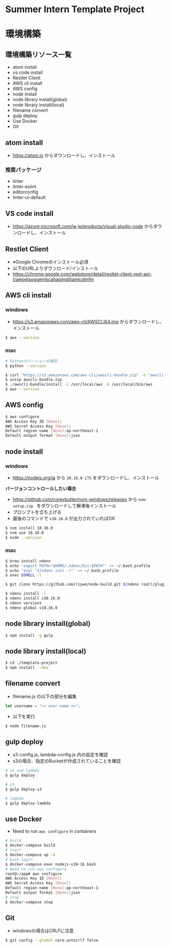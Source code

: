 # Summer Intern Template Project

# 環境構築

## 環境構築リソース一覧

- atom install
- vs code install
- Restlet Client
- AWS cli install
- AWS config
- node install
- node library install(global)
- node library install(local)
- filename convert
- gulp deploy
- Use Docker
- Git

## atom install

- https://atom.io からダウンロードし、インストール

### 推奨パッケージ

- linter
- linter-eslint
- editorconfig
- linter-ui-default

## VS code install

- https://azure.microsoft.com/ja-jp/products/visual-studio-code からダウンロードし、インストール

## Restlet Client

- ※Google Chromeのインストール必須
- 以下のURLよりダウンロード/インストール
- https://chrome.google.com/webstore/detail/restlet-client-rest-api-t/aejoelaoggembcahagimdiliamlcdmfm

## AWS cli install

### windows

- https://s3.amazonaws.com/aws-cli/AWSCLI64.msi からダウンロードし、インストール

```bash
$ aws --version
```

### mac

```bash
# Pythonのバージョンを確認
$ python --version

$ curl "https://s3.amazonaws.com/aws-cli/awscli-bundle.zip" -o "awscli-bundle.zip"
$ unzip awscli-bundle.zip
$ ./awscli-bundle/install -i /usr/local/aws -b /usr/local/bin/aws
$ aws --version
```

## AWS config

```bash
$ aws configure 
AWS Access Key ID [None]:  
AWS Secret Access Key [None]: 
Default region name [None]:ap-northeast-1
Default output format [None]:json
```

## node install

### windows

- https://nodejs.org/ja から `10.16.0 LTS` をダウンロードし、インストール

**バージョンコントロールしたい場合**

- https://github.com/coreybutler/nvm-windows/releases から `nvm-setup.zip
` をダウンロードして解凍後インストール
- プロンプトを立ち上げる
- 最後のコマンドで `v10.16.0` が出力されていればOK

```bash
$ nvm install 10.16.0
$ nvm use 10.16.0
$ node --version
```

### mac

```bash
$ brew install ndenv
$ echo 'export PATH="$HOME/.ndenv/bin:$PATH"' >> ~/.bash_profile
$ echo 'eval "$(ndenv init -)"' >> ~/.bash_profile
$ exec $SHELL -l

$ git clone https://github.com/riywo/node-build.git $(ndenv root)/plugins/node-build

$ ndenv install -l
$ ndenv install v10.16.0
$ ndenv versions
$ ndenv global v10.16.0
```

## node library install(global)

```bash
$ npm install -g gulp
```

## node library install(local)

```bash
$ cd ./template-project
$ npm install --dev
```

## filename convert

- filename.js の以下の部分を編集

```js
let username = "<< user name >>";
```

- 以下を実行

```bash
$ node filename.js
```

## gulp deploy

- s3-config.js, lambda-config.js 内の設定を確認
- s3の場合、指定のBucketが作成されていることを確認

```bash
# s3 and lambda
$ gulp deploy

# s3
$ gulp deploy-s3

# lambda
$ gulp deploy-lambda
```

## use Docker

- Need to run `aws configure` in containers

```bash
# build
$ docker-compose build
# start
$ docker-compose up -d
# bash login
$ docker-compose exec nodejs-v10-16 bash
# Need to run aws configure 
root@:/app# aws configure
AWS Access Key ID [None]:  
AWS Secret Access Key [None]: 
Default region name [None]:ap-northeast-1
Default output format [None]:json
# stop
$ docker-compose stop
```

## Git

- windowsの場合はCRLFに注意

```bash
$ git config --global core.autocrlf false
```